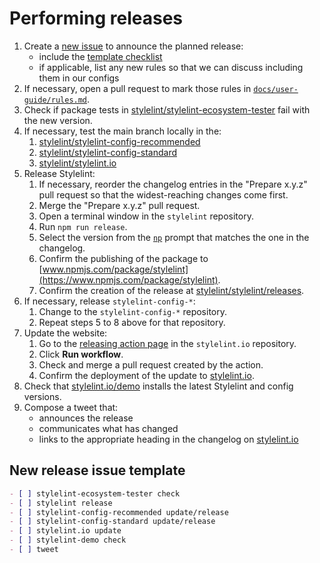 # Performing releases

1. Create a [new issue](https://github.com/stylelint/stylelint/issues/new?title=Release+%7Bversion%7D&labels=status%3A+needs+discussion) to announce the planned release:
   - include the [template checklist](#new-release-issue-template)
   - if applicable, list any new rules so that we can discuss including them in our configs
2. If necessary, open a pull request to mark those rules in [`docs/user-guide/rules.md`](../user-guide/rules.md).
3. Check if package tests in [stylelint/stylelint-ecosystem-tester](https://github.com/stylelint/stylelint-ecosystem-tester) fail with the new version.
4. If necessary, test the main branch locally in the:
   1. [stylelint/stylelint-config-recommended](https://github.com/stylelint/stylelint-config-recommended)
   2. [stylelint/stylelint-config-standard](https://github.com/stylelint/stylelint-config-standard)
   3. [stylelint/stylelint.io](https://github.com/stylelint/stylelint.io)
5. Release Stylelint:
   1. If necessary, reorder the changelog entries in the "Prepare x.y.z" pull request so that the widest-reaching changes come first.
   2. Merge the "Prepare x.y.z" pull request.
   3. Open a terminal window in the `stylelint` repository.
   4. Run `npm run release`.
   5. Select the version from the [`np`](https://github.com/sindresorhus/np) prompt that matches the one in the changelog.
   6. Confirm the publishing of the package to [www.npmjs.com/package/stylelint](https://www.npmjs.com/package/stylelint).
   7. Confirm the creation of the release at [stylelint/stylelint/releases](https://github.com/stylelint/stylelint/releases).
6. If necessary, release `stylelint-config-*`:
   1. Change to the `stylelint-config-*` repository.
   2. Repeat steps 5 to 8 above for that repository.
7. Update the website:
   1. Go to the [releasing action page](https://github.com/stylelint/stylelint.io/actions/workflows/release-stylelint.yml) in the `stylelint.io` repository.
   2. Click **Run workflow**.
   3. Check and merge a pull request created by the action.
   4. Confirm the deployment of the update to [stylelint.io](https://stylelint.io).
8. Check that [stylelint.io/demo](https://stylelint.io/demo) installs the latest Stylelint and config versions.
9. Compose a tweet that:
   - announces the release
   - communicates what has changed
   - links to the appropriate heading in the changelog on [stylelint.io](https://stylelint.io)

## New release issue template

```markdown
- [ ] stylelint-ecosystem-tester check
- [ ] stylelint release
- [ ] stylelint-config-recommended update/release
- [ ] stylelint-config-standard update/release
- [ ] stylelint.io update
- [ ] stylelint-demo check
- [ ] tweet
```
